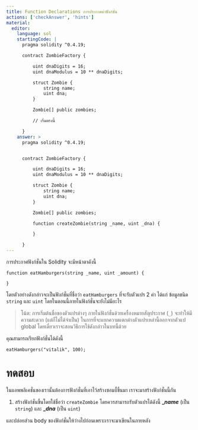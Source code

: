```yaml
---
title: Function Declarations การประกาศค่าฟังก์ชั่น
actions: ['checkAnswer', 'hints']
material:
  editor:
    language: sol
    startingCode: |
      pragma solidity ^0.4.19;

      contract ZombieFactory {

          uint dnaDigits = 16;
          uint dnaModulus = 10 ** dnaDigits;

          struct Zombie {
              string name;
              uint dna;
          }

          Zombie[] public zombies;

          // เริ่มตรงนี้

      }
    answer: >
      pragma solidity ^0.4.19;


      contract ZombieFactory {

          uint dnaDigits = 16;
          uint dnaModulus = 10 ** dnaDigits;

          struct Zombie {
              string name;
              uint dna;
          }

          Zombie[] public zombies;

          function createZombie(string _name, uint _dna) {

          }

      }
---
```


การประกาศฟังก์ชั่นใน Solidity จะมีหน้าตาดังนี้

```
function eatHamburgers(string _name, uint _amount) {

}
```

โดยตัวอย่างดังกล่าวจะเป็นฟังก์ชั่นที่ชื่อว่า `eatHamburgers` ที่จะรับตัวแปร 2 ค่า ได้แก่ ข้อมูลชนิด `string` และ `uint` โดยในตอนนี้ภายในฟังก์ชั่นจะยังไม่มีอะไร

> โน้ต: การเริ่มต้นชื่อของตัวแปรต่างๆ ภายในฟังก์ชั่นด้วยเครื่องหมายสัญประกาศ (`_`) จะทำให้มีความสะดวก (แต่ก็ไม่ได้จำเป็น) ในการที่จะแยกความแตกต่างตัวแปรเหล่านี้ออกจากตัวแป global โดยเดี๋ยวเราจะสอนวิธีการใช้ดังกล่าวในบทนี้ด้วย 

คุณสามารถเรียกฟังก์ชั่นได้ดังนี้

```
eatHamburgers("vitalik", 100);
```

# ทดสอบ

ในแอพพลิเคชั่นของเรานั้นต้องการฟังก์ชั่นที่เอาไว้สร้างซอมบี้ขึ้นมา เราจะมาสร้างฟังก์ชั่นนี้กัน

1.	สร้างฟังก์ชั่นขึ้นโดยใช้ชื่อว่า `createZombie`  โดยควรสามารถรับตัวแปรได้ดังนี้ **__name_** (เป็น `string`) และ **__dna_** (เป็น `uint`) 

และปล่อยส่วน body ของฟังก์ชั่นให้ว่างไปก่อนเพราะเราจะมาเขียนในภายหลัง

